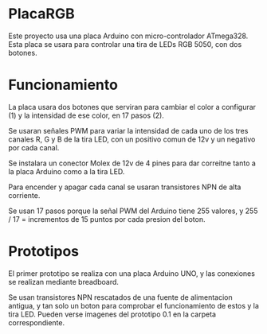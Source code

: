 # PlacaRGB

Este proyecto usa una placa Arduino con micro-controlador ATmega328.
Esta placa se usara para controlar una tira de LEDs RGB 5050, con dos botones.

# Funcionamiento

La placa usara dos botones que serviran para cambiar el color a configurar (1) y la intensidad de ese color, en 17 pasos (2).

Se usaran señales PWM para variar la intensidad de cada uno de los tres canales R, G y B de la tira LED, con un positivo comun de 12v y un negativo por cada canal.

Se instalara un conector Molex de 12v de 4 pines para dar correitne tanto a la placa Arduino como a la tira LED.

Para encender y apagar cada canal se usaran transistores NPN de alta corriente.

Se usan 17 pasos porque la señal PWM del Arduino tiene 255 valores, y 255 / 17 = incrementos de 15 puntos por cada presion del boton.

# Prototipos

El primer prototipo se realiza con una placa Arduino UNO, y las conexiones se realizan mediante breadboard.

Se usan transistores NPN rescatados de una fuente de alimentacion antigua, y tan solo un boton para comprobar el funcionamiento de estos y la tira LED. Pueden verse imagenes del prototipo 0.1 en la carpeta correspondiente.

